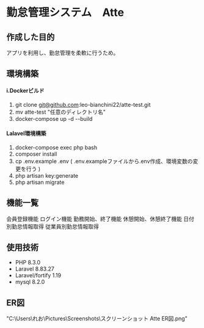 # 勤怠管理システム　Atte

## 作成した目的
アプリを利用し、勤怠管理を柔軟に行うため。

## 環境構築
#### i.Dockerビルド

1. git clone git@github.com:leo-bianchini22/atte-test.git
2. mv atte-test "任意のディレクトリ名"
3. docker-compose up -d --build

#### Lalavel環境構築
1. docker-compose exec php bash
2. composer install
3. cp .env.example .env
  ( .env.exampleファイルから.env作成、環境変数の変更を行う )
4. php artisan key:generate
5. php artisan migrate

## 機能一覧
会員登録機能
ログイン機能
勤務開始、終了機能
休憩開始、休憩終了機能
日付別勤怠情報取得
従業員別勤怠情報取得

## 使用技術
* PHP 8.3.0
* Laravel 8.83.27
* Laravel/fortify 1.19
* mysql 8.2.0

## ER図
"C:\Users\れお\Pictures\Screenshots\スクリーンショット  Atte ER図.png"
